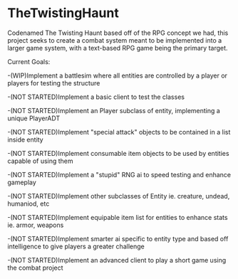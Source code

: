 # TheTwistingHaunt
Codenamed The Twisting Haunt based off of the RPG concept we had, this project seeks to create a combat system meant to be implemented into a larger game system, with a text-based RPG game being the primary target.

Current Goals:

-(WIP)Implement a battlesim where all entities are controlled by a player or players for testing the structure

-(NOT STARTED)Implement a basic client to test the classes

-(NOT STARTED)Implement an Player subclass of entity, implementing a unique PlayerADT

-(NOT STARTED)Implement "special attack" objects to be contained in a list inside entity

-(NOT STARTED)Implement consumable item objects to be used by entities capable of using them

-(NOT STARTED)Implement a "stupid" RNG ai to speed testing and enhance gameplay

-(NOT STARTED)Implement other subclasses of Entity ie. creature, undead, humaniod, etc

-(NOT STARTED)Implement equipable item list for entities to enhance stats ie. armor, weapons

-(NOT STARTED)Implement smarter ai specific to entity type and based off intelligence to give players a greater challenge

-(NOT STARTED)Implement an advanced client to play a short game using the combat project

